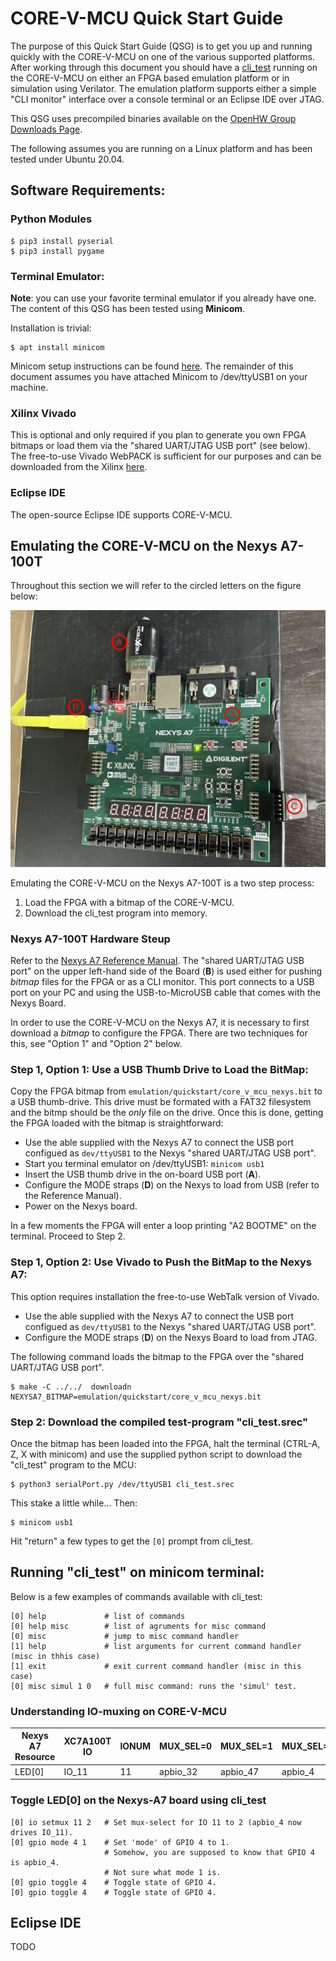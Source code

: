 # CORE-V-MCU Quick Start Guide
The purpose of this Quick Start Guide (QSG) is to get you up and running quickly with the CORE-V-MCU on one of the various supported platforms.
After working through this document you should have a [cli_test](https://github.com/QuickLogic-Corp/core-v-mcu-cli-test)
running on the CORE-V-MCU on either an FPGA based emulation platform or in simulation using Verilator.  The emulation platform supports either a simple "CLI monitor" interface over a console terminal or an Eclipse IDE over JTAG.

This QSG uses precompiled binaries available on the [OpenHW Group Downloads Page](http://downloads.openhwgroup.org/).

The following assumes you are running on a Linux platform and has been tested under Ubuntu 20.04.

## Software Requirements:

### Python Modules
```
$ pip3 install pyserial
$ pip3 install pygame
```

### Terminal Emulator:
**Note**: you can use your favorite terminal emulator if you already have one.
The content of this QSG has been tested using **Minicom**.

Installation is trivial:
```
$ apt install minicom
```
Minicom setup instructions can be found [here](https://help.ubuntu.com/community/Minicom).
The remainder of this document assumes you have attached Minicom to /dev/ttyUSB1 on your machine.

### Xilinx Vivado
This is optional and only required if you plan to generate you own FPGA bitmaps or load them via the "shared UART/JTAG USB port" (see below).
The free-to-use Vivado WebPACK is sufficient for our purposes and can be downloaded from the Xilinx [here](https://www.xilinx.com/products/design-tools/vivado/vivado-ml.html).

### Eclipse IDE
The open-source Eclipse IDE supports CORE-V-MCU.

## Emulating the CORE-V-MCU on the Nexys A7-100T
Throughout this section we will refer to the circled letters on the figure below:

![image](NexysA7_annotated.png)

Emulating the CORE-V-MCU on the Nexys A7-100T is a two step process:
1. Load the FPGA with a bitmap of the CORE-V-MCU.
2. Download the cli_test program into memory.

### Nexys A7-100T Hardware Steup
Refer to the [Nexys A7 Reference Manual](https://digilent.com/reference/programmable-logic/nexys-a7/reference-manual).
The "shared UART/JTAG USB port" on the upper left-hand side of the Board (**B**) is used either for pushing _bitmap_ files for the FPGA or as a CLI monitor.
This port connects to a USB port on your PC and using the USB-to-MicroUSB cable that comes with the Nexys Board.

In order to use the CORE-V-MCU on the Nexys A7, it is necessary to first download a _bitmap_ to configure the FPGA.
There are two techniques for this, see "Option 1" and "Option 2" below.

### Step 1, Option 1: Use a USB Thumb Drive to Load the BitMap:
Copy the FPGA bitmap from `emulation/quickstart/core_v_mcu_nexys.bit` to a USB thumb-drive.  This drive must be formated with a FAT32 filesystem and the bitmp should be the _only_ file on the drive.  Once this is done, getting the FPGA loaded with the bitmap is straightforward:
- Use the able supplied with the Nexys A7 to connect the USB port configued as `dev/ttyUSB1` to the Nexys "shared UART/JTAG USB port".
- Start you terminal emulator on /dev/ttyUSB1: `minicom usb1`
- Insert the USB thumb drive in the on-board USB port (**A**).
- Configure the MODE straps (**D**) on the Nexys to load from USB (refer to the Reference Manual).
- Power on the Nexys board.

In a few moments the FPGA will enter a loop printing "A2 BOOTME" on the terminal.  Proceed to Step 2.

### Step 1, Option 2: Use Vivado to Push the BitMap to the Nexys A7:
This option requires installation the free-to-use WebTalk version of Vivado.
- Use the able supplied with the Nexys A7 to connect the USB port configued as `dev/ttyUSB1` to the Nexys "shared UART/JTAG USB port".
- Configure the MODE straps (**D**) on the Nexys Board to load from JTAG.

The following command loads the bitmap to the FPGA over the "shared UART/JTAG USB port".

```
$ make -C ../../  downloadn NEXYSA7_BITMAP=emulation/quickstart/core_v_mcu_nexys.bit
```

### Step 2: Download the compiled test-program "cli_test.srec"
Once the bitmap has been loaded into the FPGA, halt the terminal (CTRL-A, Z, X with minicom) and use the supplied python script to download the "cli_test" program to the MCU:
```
$ python3 serialPort.py /dev/ttyUSB1 cli_test.srec
```
This stake a little while... Then:
```
$ minicom usb1
```

Hit "return" a few types to get the `[0]` prompt from cli_test.

## Running "cli_test" on minicom terminal:
Below is a few examples of commands available with cli_test:
```
[0] help             # list of commands
[0] help misc        # list of agruments for misc command
[0] misc             # jump to misc command handler
[1] help             # list arguments for current command handler (misc in thhis case)
[1] exit             # exit current command handler (misc in this case)
[0] misc simul 1 0   # full misc command: runs the 'simul' test.
```

### Understanding IO-muxing on CORE-V-MCU

| Nexys A7 Resource | XC7A100T IO | IONUM | MUX_SEL=0 | MUX_SEL=1 | MUX_SEL=2 | MUX_SEL=3 |
|-------------------|-------------|-------|-----------|-----------|-----------|-----------|
| LED[0]            | IO_11       | 11    | apbio_32  | apbio_47  | apbio_4   | fpgaio_4  |

### Toggle LED[0] on the Nexys-A7 board using cli_test
```
[0] io setmux 11 2   # Set mux-select for IO 11 to 2 (apbio_4 now drives IO_11).
[0] gpio mode 4 1    # Set 'mode' of GPIO 4 to 1.
                     # Somehow, you are supposed to know that GPIO 4 is apbio_4.
                     # Not sure what mode 1 is.
[0] gpio toggle 4    # Toggle state of GPIO 4.
[0] gpio toggle 4    # Toggle state of GPIO 4.
```

## Eclipse IDE
TODO
